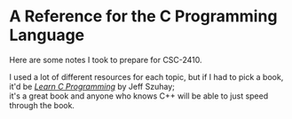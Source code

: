  # A Reference for the C Programming Language
 
 Here are some notes I took to prepare for CSC-2410. <br />
 
 I used a lot of different resources for each topic, but if I had to pick a book, it'd be [_Learn C Programming_](https://www.barnesandnoble.com/w/learn-c-programming-jeff-szuhay/1137258930) 
 by Jeff Szuhay; <br /> it's a great book and anyone who knows C++ will be able to just speed through the book.

